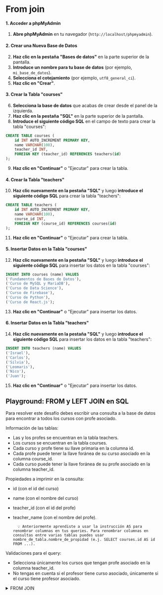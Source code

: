 # From join

#### 1. Acceder a phpMyAdmin
1. **Abre phpMyAdmin** en tu navegador (`http://localhost/phpmyadmin`).

#### 2. Crear una Nueva Base de Datos
2. **Haz clic en la pestaña "Bases de datos"** en la parte superior de la pantalla.
3. **Introduce un nombre para tu base de datos** (por ejemplo, `mi_base_de_datos`).
4. **Selecciona el cotejamiento** (por ejemplo, `utf8_general_ci`).
5. **Haz clic en "Crear"**.

#### 3. Crear la Tabla "courses"
6. **Selecciona la base de datos** que acabas de crear desde el panel de la izquierda.
7. **Haz clic en la pestaña "SQL"** en la parte superior de la pantalla.
8. **Introduce el siguiente código SQL** en el campo de texto para crear la tabla "courses":

```sql
CREATE TABLE courses (
    id INT AUTO_INCREMENT PRIMARY KEY,
    name VARCHAR(100),
    teacher_id INT,
    FOREIGN KEY (teacher_id) REFERENCES teachers(id)
);
```

9. **Haz clic en "Continuar"** o "Ejecutar" para crear la tabla.

#### 4. Crear la Tabla "teachers"
10. **Haz clic nuevamente en la pestaña "SQL"** y luego **introduce el siguiente código SQL** para crear la tabla "teachers":

```sql
CREATE TABLE teachers (
    id INT AUTO_INCREMENT PRIMARY KEY,
    name VARCHAR(100),
    course_id INT,
    FOREIGN KEY (course_id) REFERENCES courses(id)
);
```

11. **Haz clic en "Continuar"** o "Ejecutar" para crear la tabla.

#### 5. Insertar Datos en la Tabla "courses"
12. **Haz clic nuevamente en la pestaña "SQL"** y luego **introduce el siguiente código SQL** para insertar los datos en la tabla "courses":

```sql
INSERT INTO courses (name) VALUES
('Fundamentos de Bases de Datos'),
('Curso de MySQL y MariaDB'),
('Curso de Data Science'),
('Curso de Firebase'),
('Curso de Python'),
('Curso de React.js');
```

13. **Haz clic en "Continuar"** o "Ejecutar" para insertar los datos.

#### 6. Insertar Datos en la Tabla "teachers"
14. **Haz clic nuevamente en la pestaña "SQL"** y luego **introduce el siguiente código SQL** para insertar los datos en la tabla "teachers":

```sql
INSERT INTO teachers (name) VALUES
('Israel'),
('Carlos'),
('Silvia'),
('Leomaris'),
('Nico'),
('Juan');
```

15. **Haz clic en "Continuar"** o "Ejecutar" para insertar los datos.

## Playground: FROM y LEFT JOIN en SQL

Para resolver este desafío debes escribir una consulta a la base de datos para encontrar a todos los cursos con profe asociado.

Información de las tablas:

- Las y los profes se encuentran en la tabla teachers.
- Los cursos se encuentran en la tabla courses.
- Cada curso y profe tiene su llave primaria en la columna id.
- Cada profe puede tener la llave foránea de su curso asociado en la columna course_id.
- Cada curso puede tener la llave foránea de su profe asociado en la columna teacher_id.

Propiedades a imprimir en la consulta:

- id (con el id del curso)
- name (con el nombre del curso)
- teacher_id (con el id del profe)
- teacher_name (con el nombre del profe).

        💡 Anteriormente aprendiste a usar la instrucción AS para renombrar columnas en tus queries. Para renombrar columnas en consultas entre varias tablas puedes usar nombre_de_tabla.nombre_de_propidad (e.j. SELECT courses.id AS id FROM ...).

Validaciones para el query:

- Selecciona únicamente los cursos que tengan profe asociado en la columna teacher_id.
- No tengas en cuenta si el profesor tiene curso asociado, únicamente si el curso tiene profesor asociado.

<details>
  <summary>FROM JOIN</summary>

### Consulta SQL para Encontrar Todos los Cursos con Profe Asociado

1. **Para encontrar todos los cursos con profesor asociado, usa la siguiente consulta SQL:**


```sql
SELECT
  courses.id AS id,
  courses.name AS name,
  courses.teacher_id AS teacher_id,
  teachers.name AS teacher_name
FROM courses
LEFT JOIN teachers ON courses.teacher_id = teachers.id
WHERE courses.teacher_id IS NOT NULL;
```

  </details>

